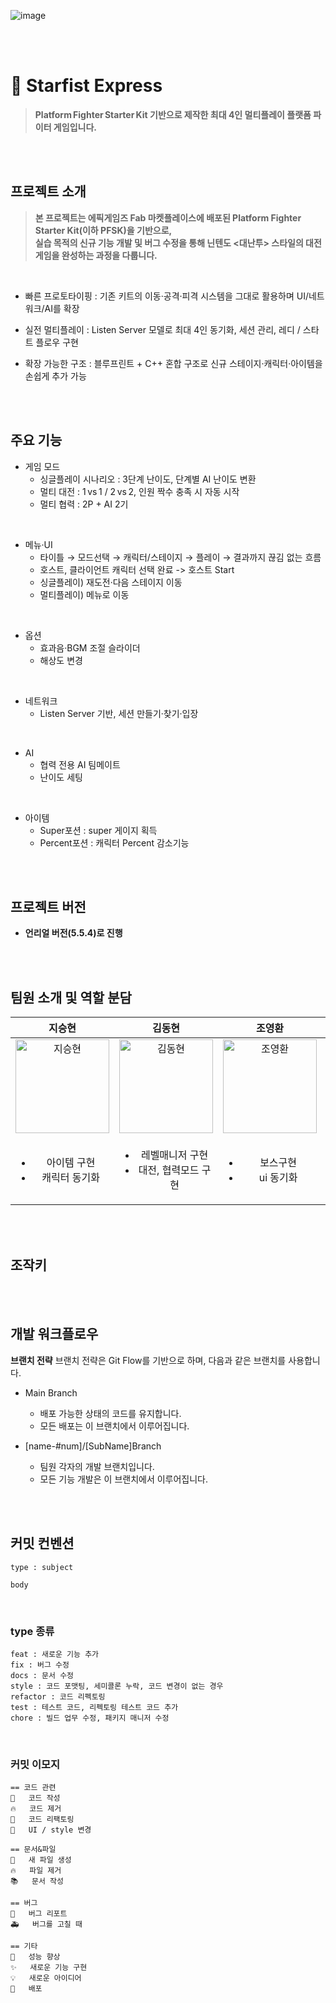 ![image](https://github.com/user-attachments/assets/e41fe196-1c07-43e1-bf1e-47757c9caa68)

<br/>
<br/>

# 🥊 Starfist Express
> **Platform Fighter Starter Kit 기반으로 제작한 최대 4인 멀티플레이 플랫폼 파이터 게임입니다.**

<br/>
<br/>

## 프로젝트 소개
> **본 프로젝트는 에픽게임즈 Fab 마켓플레이스에 배포된 Platform Fighter Starter Kit(이하 PFSK)을 기반으로,**  
> **실습 목적의 신규 기능 개발 및 버그 수정을 통해 닌텐도 <대난투> 스타일의 대전 게임을 완성하는 과정을 다룹니다.**

<br>

- 빠른 프로토타이핑 : 기존 키트의 이동·공격·피격 시스템을 그대로 활용하며 UI/네트워크/AI를 확장  

- 실전 멀티플레이 : Listen Server 모델로 최대 4인 동기화, 세션 관리, 레디 / 스타트 플로우 구현  

- 확장 가능한 구조 : 블루프린트 + C++ 혼합 구조로 신규 스테이지·캐릭터·아이템을 손쉽게 추가 가능

<br/>
<br/>

## 주요 기능 
- 게임 모드
  - 싱글플레이 시나리오 : 3단계 난이도, 단계별 AI 난이도 변환
  - 멀티 대전 : 1 vs 1 / 2 vs 2, 인원 짝수 충족 시 자동 시작
  - 멀티 협력 : 2P + AI 2기

<br/>

- 메뉴·UI
  - 타이틀 → 모드선택 → 캐릭터/스테이지 → 플레이 → 결과까지 끊김 없는 흐름
  - 호스트, 클라이언트 캐릭터 선택 완료 -> 호스트 Start
  - 싱글플레이) 재도전·다음 스테이지 이동
  - 멀티플레이) 메뉴로 이동

<br/>

- 옵션
  - 효과음·BGM 조절 슬라이더
  - 해상도 변경

<br/>

- 네트워크
  - Listen Server 기반, 세션 만들기·찾기·입장

<br/>

- AI
  - 협력 전용 AI 팀메이트
  - 난이도 세팅

<br/>

- 아이템
  - Super포션 : super 게이지 획득
  - Percent포션 : 캐릭터 Percent 감소기능

<br/>
<br/>

## 프로젝트 버전
- **언리얼 버전(5.5.4)로 진행**  

<br/>
<br/>

## 팀원 소개 및 역할 분담

| 지승현 | 김동현 | 조영환 | 송현우 | 양준모 |
|:------:|:------:|:------:|:------:|:------:|
| <img src="https://github.com/user-attachments/assets/41ef5d05-ce9c-46f2-8d64-73e3f21ed454" alt="지승현" width="150"> | <img src="https://github.com/user-attachments/assets/b228858e-eb02-4ee2-b005-c958cf1d1b7f" alt="김동현" width="150"> | <img src="https://github.com/user-attachments/assets/3ea47449-ec9d-4f95-9b98-2122886ee6ab" alt="조영환" width="150"> | <img src="https://github.com/user-attachments/assets/cc6dd589-12f9-4b34-a3cb-4ff3a8b26feb" alt="송현우" width="150"> | <img src="https://github.com/user-attachments/assets/a6f4a94b-4cf6-4df5-9275-18fb1aa2d598" alt="양준모" width="150"> |
| <ul><li>아이템 구현</li><li>캐릭터 동기화</li></ul> | <ul><li>레벨매니저 구현</li><li>대전, 협력모드 구현</li></ul> | <ul><li>보스구현</li><li>ui 동기화</li></ul> | <ul><li>AI개선</li><li>캐릭터 입력 개선</li></ul> | <ul><li>옵션기능 구현</li><li>엔딩ui 개선</li></ul> |

<br/>
<br/>

## 조작키

<br/>
<br/>

## 개발 워크플로우
**브랜치 전략**
브랜치 전략은 Git Flow를 기반으로 하며, 다음과 같은 브랜치를 사용합니다.

- Main Branch
  - 배포 가능한 상태의 코드를 유지합니다.
  - 모든 배포는 이 브랜치에서 이루어집니다.
  
- [name-#num]/[SubName]Branch
  - 팀원 각자의 개발 브랜치입니다.
  - 모든 기능 개발은 이 브랜치에서 이루어집니다.

<br/>
<br/>

## 커밋 컨벤션
```
type : subject

body 
```

<br/>

### type 종류
```
feat : 새로운 기능 추가
fix : 버그 수정
docs : 문서 수정
style : 코드 포맷팅, 세미콜론 누락, 코드 변경이 없는 경우
refactor : 코드 리펙토링
test : 테스트 코드, 리펙토링 테스트 코드 추가
chore : 빌드 업무 수정, 패키지 매니저 수정
```

<br/>

### 커밋 이모지
```
== 코드 관련
📝	코드 작성
🔥	코드 제거
🔨	코드 리팩토링
💄	UI / style 변경

== 문서&파일
📰	새 파일 생성
🔥	파일 제거
📚	문서 작성

== 버그
🐛	버그 리포트
🚑	버그를 고칠 때

== 기타
🐎	성능 향상
✨	새로운 기능 구현
💡	새로운 아이디어
🚀	배포
```
